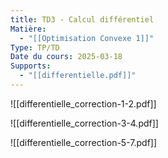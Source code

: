 ```yaml
---
title: TD3 - Calcul différentiel
Matière:
  - "[[Optimisation Convexe 1]]"
Type: TP/TD
Date du cours: 2025-03-18
Supports:
  - "[[differentielle.pdf]]"
---
```

![[differentielle_correction-1-2.pdf]]

![[differentielle_correction-3-4.pdf]]

![[differentielle_correction-5-7.pdf]]

